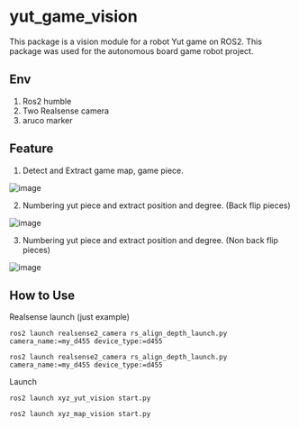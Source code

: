 # yut_game_vision
This package is a vision module for a robot Yut game on ROS2.
This package was used for the autonomous board game robot project.

## Env

1. Ros2 humble
2. Two Realsense camera
3. aruco marker

## Feature
1. Detect and Extract game map, game piece.
   
![image](https://github.com/user-attachments/assets/7792feb2-df37-4a4e-95ed-13a4ef4285c3)

2. Numbering yut piece and extract position and degree. (Back flip pieces)
   
![image](https://github.com/user-attachments/assets/c85a1625-d5e6-49e2-ab60-e38377e14de8)

3. Numbering yut piece and extract position and degree. (Non back flip pieces)
   
![image](https://github.com/user-attachments/assets/9c90b4c8-1efd-4fff-ab05-0676596aa052)

## How to Use

Realsense launch (just example)

```
ros2 launch realsense2_camera rs_align_depth_launch.py camera_name:=my_d455 device_type:=d455
```

```
ros2 launch realsense2_camera rs_align_depth_launch.py camera_name:=my_d455 device_type:=d455
```

Launch

```
ros2 launch xyz_yut_vision start.py
```

```
ros2 launch xyz_map_vision start.py
```
